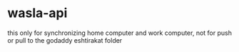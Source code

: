 # wasla-api

this only for synchronizing home computer and work computer, not for push or pull to the godaddy eshtirakat folder
